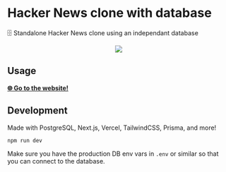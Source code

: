 # Hacker News clone with database

🗄️ Standalone Hacker News clone using an independant database

<p align=center>
  <img src="https://github.com/user-attachments/assets/2c19c91d-6a19-4100-9ee5-fa5dc05106cc">
</p>

## Usage

[**🌐 Go to the website!**](https://hndb.vercel.app/)

## Development

Made with PostgreSQL, Next.js, Vercel, TailwindCSS, Prisma, and more!

```sh
npm run dev
```

Make sure you have the production DB env vars in `.env` or similar so that you can connect to the database.
